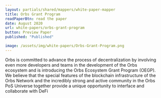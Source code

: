 ```yaml
---
layout: partials/shared/mappers/white-paper-mapper
title: Orbs Grant Program
readPaperBtn: read the paper
date: August 2020
url: white-papers/orbs-grant-program
button: Preview Paper
published: "Published"

image: /assets/img/white-papers/Orbs-Grant-Program.png
---
```


Orbs is committed to advance the process of decentralization by involving even more developers and teams in the development of the Orbs ecosystem and is introducing the Orbs Ecosystem Grant Program (OEGP). We believe that the special features of the blockchain infrastructure of the Orbs Network and the incredibly strong and active community in the Orbs PoS Universe together provide a unique opportunity to interface and collaborate with DeFi
